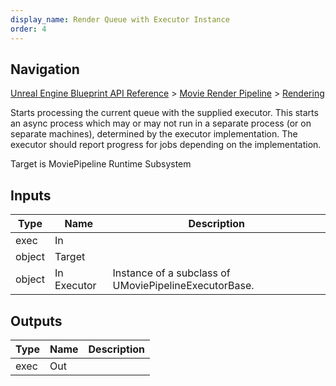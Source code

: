```yaml
---
display_name: Render Queue with Executor Instance
order: 4
---
```

## Navigation

[Unreal Engine Blueprint API Reference](https://dev.epicgames.com/documentation/en-us/unreal-engine/BlueprintAPI) > [Movie Render Pipeline](https://dev.epicgames.com/documentation/en-us/unreal-engine/BlueprintAPI/MovieRenderPipeline) > [Rendering](https://dev.epicgames.com/documentation/en-us/unreal-engine/BlueprintAPI/MovieRenderPipeline/Rendering)

Starts processing the current queue with the supplied executor. This starts an async process which
may or may not run in a separate process (or on separate machines), determined by the executor implementation.
The executor should report progress for jobs depending on the implementation.

Target is MoviePipeline Runtime Subsystem

## Inputs

| Type | Name | Description |
| --- | --- | --- |
| exec | In |  |
| object | Target |  |
| object | In Executor | Instance of a subclass of UMoviePipelineExecutorBase. |

## Outputs

| Type | Name | Description |
| --- | --- | --- |
| exec | Out |  |
